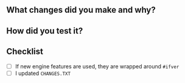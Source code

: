 ## What changes did you make and why?


## How did you test it?


## Checklist

- [ ] If new engine features are used, they are wrapped around `#ifver`
- [ ] I updated `CHANGES.TXT`
